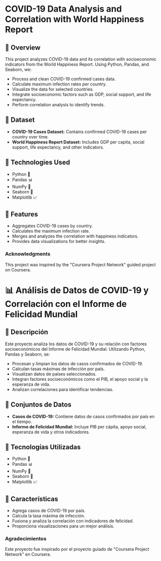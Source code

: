 # COVID-19 Data Analysis and Correlation with World Happiness Report

## 📌 Overview
This project analyzes COVID-19 data and its correlation with socioeconomic indicators from the World Happiness Report. Using Python, Pandas, and Seaborn, we:
- Process and clean COVID-19 confirmed cases data.
- Calculate maximum infection rates per country.
- Visualize the data for selected countries.
- Integrate socioeconomic factors such as GDP, social support, and life expectancy.
- Perform correlation analysis to identify trends.

## 📂 Dataset
- **COVID-19 Cases Dataset:** Contains confirmed COVID-19 cases per country over time.
- **World Happiness Report Dataset:** Includes GDP per capita, social support, life expectancy, and other indicators.

## 📌 Technologies Used
- Python 🐍
- Pandas 📊
- NumPy 🔢
- Seaborn 🎨
- Matplotlib 📈

## 🚀 Features
- Aggregates COVID-19 cases by country.
- Calculates the maximum infection rate.
- Merges and analyzes the correlation with happiness indicators.
- Provides data visualizations for better insights.

### Acknowledgments
This project was inspired by the "Coursera Project Network" guided project on Coursera.

# 📊 Análisis de Datos de COVID-19 y Correlación con el Informe de Felicidad Mundial

## 📌 Descripción
Este proyecto analiza los datos de COVID-19 y su relación con factores socioeconómicos del Informe de Felicidad Mundial. Utilizando Python, Pandas y Seaborn, se:
- Procesan y limpian los datos de casos confirmados de COVID-19.
- Calculan tasas máximas de infección por país.
- Visualizan datos de países seleccionados.
- Integran factores socioeconómicos como el PIB, el apoyo social y la esperanza de vida.
- Analizan correlaciones para identificar tendencias.

## 📂 Conjuntos de Datos
- **Casos de COVID-19:** Contiene datos de casos confirmados por país en el tiempo.
- **Informe de Felicidad Mundial:** Incluye PIB per cápita, apoyo social, esperanza de vida y otros indicadores.

## 📌 Tecnologías Utilizadas
- Python 🐍
- Pandas 📊
- NumPy 🔢
- Seaborn 🎨
- Matplotlib 📈

## 🚀 Características
- Agrega casos de COVID-19 por país.
- Calcula la tasa máxima de infección.
- Fusiona y analiza la correlación con indicadores de felicidad.
- Proporciona visualizaciones para un mejor análisis.

### Agradecimientos
Este proyecto fue inspirado por el proyecto guiado de "Coursera Project Network" en Coursera.

